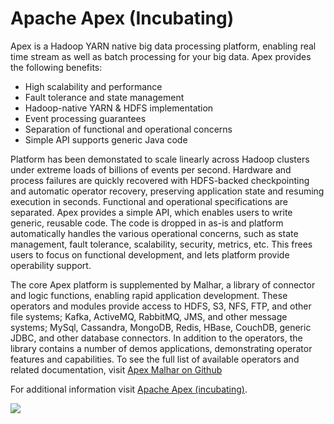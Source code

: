 Apache Apex (Incubating)
================================================================================

Apex is a Hadoop YARN native big data processing platform, enabling real time stream as well as batch processing for your big data.  Apex provides the following benefits:

* High scalability and performance
* Fault tolerance and state management
* Hadoop-native YARN & HDFS implementation
* Event processing guarantees
* Separation of functional and operational concerns
* Simple API supports generic Java code

Platform has been demonstated to scale linearly across Hadoop clusters under extreme loads of billions of events per second.  Hardware and process failures are quickly recovered with HDFS-backed checkpointing and automatic operator recovery, preserving application state and resuming execution in seconds.  Functional and operational specifications are separated.  Apex provides a simple API, which enables users to write generic, reusable code.  The code is dropped in as-is and platform automatically handles the various operational concerns, such as state management, fault tolerance, scalability, security, metrics, etc.  This frees users to focus on functional development, and lets platform provide operability support.

The core Apex platform is supplemented by Malhar, a library of connector and logic functions, enabling rapid application development.  These operators and modules provide access to HDFS, S3, NFS, FTP, and other file systems; Kafka, ActiveMQ, RabbitMQ, JMS, and other message systems; MySql, Cassandra, MongoDB, Redis, HBase, CouchDB, generic JDBC, and other database connectors.  In addition to the operators, the library contains a number of demos applications, demonstrating operator features and capabilities.  To see the full list of available operators and related documentation, visit [Apex Malhar on Github](https://github.com/apache/incubator-apex-malhar)

For additional information visit [Apache Apex (incubating)](http://apex.incubator.apache.org/).

[![](favicon.ico)](http://apex.incubator.apache.org/)
